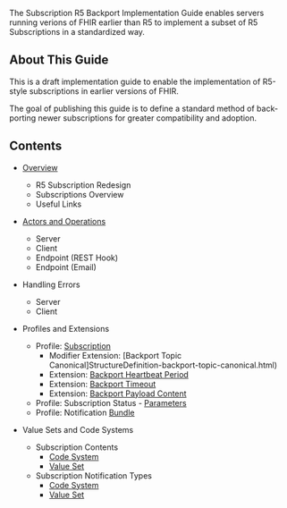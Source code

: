 The Subscription R5 Backport Implementation Guide enables servers running verions of FHIR earlier than R5 to implement a subset of R5 Subscriptions in a standardized way.

## About This Guide

This is a draft implementation guide to enable the implementation of R5-style subscriptions in earlier versions of FHIR.

The goal of publishing this guide is to define a standard method of back-porting newer subscriptions for greater compatibility and adoption.

## Contents

* [Overview](overview.html)
  * R5 Subscription Redesign
  * Subscriptions Overview
  * Useful Links

* [Actors and Operations](actors_and_transactions.html)
  * Server
  * Client
  * Endpoint (REST Hook)
  * Endpoint (Email)

* Handling Errors
  * Server
  * Client

* Profiles and Extensions
  * Profile: [Subscription](StructureDefinition-backport-subscription.html)
    * Modifier Extension: [Backport Topic Canonical]StructureDefinition-backport-topic-canonical.html)
    * Extension: [Backport Heartbeat Period](StructureDefinition-backport-heartbeat-period.html)
    * Extension: [Backport Timeout](StructureDefinition-backport-timeout.html)
    * Extension: [Backport Payload Content](StructureDefinition-backport-payload-content.html)
  * Profile: Subscription Status - [Parameters](StructureDefinition-backport-subscription-status.html)
  * Profile: Notification [Bundle](StructureDefinition-backport-subscription-notification.html)

* Value Sets and Code Systems
  * Subscription Contents
    * [Code System](CodeSystem-backport-content-code-system.html)
    * [Value Set](ValueSet-backport-content-value-set.html)
  * Subscription Notification Types
    * [Code System](CodeSystem-backport-notification-type-code-system.html)
    * [Value Set](ValueSet-backport-notification-type-value-set.html)
